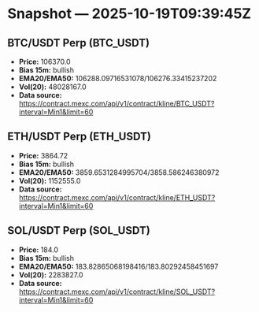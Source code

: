 # Snapshot — 2025-10-19T09:39:45Z

## BTC/USDT Perp (BTC_USDT)
- **Price:** 106370.0
- **Bias 15m:** bullish
- **EMA20/EMA50:** 106288.09716531078/106276.33415237202
- **Vol(20):** 48028167.0
- **Data source:** https://contract.mexc.com/api/v1/contract/kline/BTC_USDT?interval=Min1&limit=60

## ETH/USDT Perp (ETH_USDT)
- **Price:** 3864.72
- **Bias 15m:** bullish
- **EMA20/EMA50:** 3859.6531284995704/3858.586246380972
- **Vol(20):** 1152555.0
- **Data source:** https://contract.mexc.com/api/v1/contract/kline/ETH_USDT?interval=Min1&limit=60

## SOL/USDT Perp (SOL_USDT)
- **Price:** 184.0
- **Bias 15m:** bullish
- **EMA20/EMA50:** 183.82865068198416/183.80292458451697
- **Vol(20):** 2283827.0
- **Data source:** https://contract.mexc.com/api/v1/contract/kline/SOL_USDT?interval=Min1&limit=60
